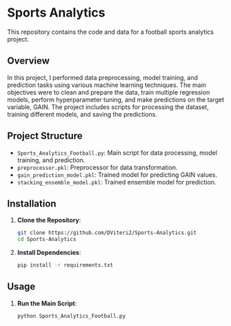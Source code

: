 
# Sports Analytics

This repository contains the code and data for a football sports analytics project.

## Overview

In this project, I performed data preprocessing, model training, and prediction tasks using various machine learning techniques. The main objectives were to clean and prepare the data, train multiple regression models, perform hyperparameter tuning, and make predictions on the target variable, GAIN. The project includes scripts for processing the dataset, training different models, and saving the predictions.


## Project Structure

- `Sports_Analytics_Football.py`: Main script for data processing, model training, and prediction.
- `preprocessor.pkl`: Preprocessor for data transformation.
- `gain_prediction_model.pkl`: Trained model for predicting GAIN values.
- `stacking_ensemble_model.pkl`: Trained ensemble model for prediction.

## Installation

1. **Clone the Repository**:
   ```sh
   git clone https://github.com/DViteri2/Sports-Analytics.git
   cd Sports-Analytics
   ```

2. **Install Dependencies**:
   ```sh
   pip install -r requirements.txt
   ```

## Usage

1. **Run the Main Script**:
   ```sh
   python Sports_Analytics_Football.py
   ```

